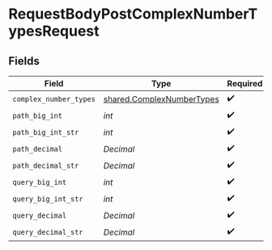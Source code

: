 # RequestBodyPostComplexNumberTypesRequest


## Fields

| Field                                                                  | Type                                                                   | Required                                                               | Description                                                            |
| ---------------------------------------------------------------------- | ---------------------------------------------------------------------- | ---------------------------------------------------------------------- | ---------------------------------------------------------------------- |
| `complex_number_types`                                                 | [shared.ComplexNumberTypes](../../models/shared/complexnumbertypes.md) | :heavy_check_mark:                                                     | N/A                                                                    |
| `path_big_int`                                                         | *int*                                                                  | :heavy_check_mark:                                                     | N/A                                                                    |
| `path_big_int_str`                                                     | *int*                                                                  | :heavy_check_mark:                                                     | N/A                                                                    |
| `path_decimal`                                                         | *Decimal*                                                              | :heavy_check_mark:                                                     | N/A                                                                    |
| `path_decimal_str`                                                     | *Decimal*                                                              | :heavy_check_mark:                                                     | N/A                                                                    |
| `query_big_int`                                                        | *int*                                                                  | :heavy_check_mark:                                                     | N/A                                                                    |
| `query_big_int_str`                                                    | *int*                                                                  | :heavy_check_mark:                                                     | N/A                                                                    |
| `query_decimal`                                                        | *Decimal*                                                              | :heavy_check_mark:                                                     | N/A                                                                    |
| `query_decimal_str`                                                    | *Decimal*                                                              | :heavy_check_mark:                                                     | N/A                                                                    |